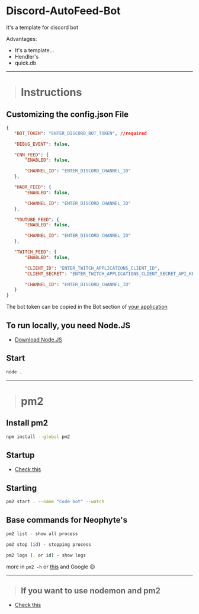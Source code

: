 # Discord-AutoFeed-Bot
It's a template for discord bot

Advantages:
 - It's a template...
 - Hendler's
 - quick.db

---

> # Instructions
## Customizing the config.json File
 ```json
 {
    "BOT_TOKEN": "ENTER_DISCORD_BOT_TOKEN", //required

    "DEBUG_EVENT": false,

    "CNN_FEED": {
        "ENABLED": false,

        "CHANNEL_ID": "ENTER_DISCORD_CHANNEL_ID"
    },

    "HABR_FEED": {
        "ENABLED": false,

        "CHANNEL_ID": "ENTER_DISCORD_CHANNEL_ID"
    },

    "YOUTUBE_FEED": {
        "ENABLED": false,

        "CHANNEL_ID": "ENTER_DISCORD_CHANNEL_ID"
    },

    "TWITCH_FEED": {
        "ENABLED": false,

        "CLIENT_ID": "ENTER_TWITCH_APPLICATIONS_CLIENT_ID",
        "CLIENT_SECRET": "ENTER_TWITCH_APPLICATIONS_CLIENT_SECRET_API_KEY",

        "CHANNEL_ID": "ENTER_DISCORD_CHANNEL_ID"
    }
 }
 ```
 
The bot token can be copied in the Bot section of [your application](https://discord.com/developers/applications)

## To run locally, you need Node.JS
 - [Download Node.JS](https://nodejs.org/en/)

## Start
 ```sh
 node .
 ```

---

> # pm2
## Install pm2
 ```sh 
 npm install --global pm2
 ```

## Startup
 - [Check this](https://futurestud.io/tutorials/pm2-restart-processes-after-system-reboot)

## Starting
 ```sh
 pm2 start . --name "Code bot" --watch
 ```

## Base commands for Neophyte's
 ```sh
pm2 list - show all process

pm2 stop (id) - stopping process

pm2 logs (. or id) - show logs
 ```
more in `pm2 -h` or [this](https://pm2.keymetrics.io/docs/usage/quick-start/) and Google 😉

---

>## If you want to use nodemon and pm2
 - [Check this](https://stackoverflow.com/questions/69457892/nodemon-watch-vs-pm2-watch)
